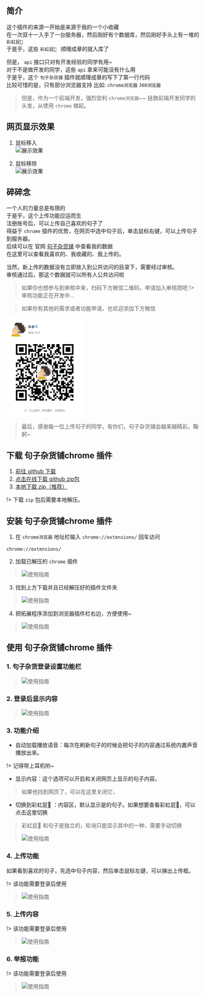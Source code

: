 
## 简介
这个插件的来源一开始是来源于我的一个小收藏  
在一次双十一入手了一台服务器，然后刚好有个数据库，然后刚好手头上有一堆的 `彩虹屁🌈 `  
于是乎，这些 `彩虹屁🌈 ` 顺理成章的就入库了  

但是， `api` 接口只对有开发经验的同学有用~  
对于不是做开发的同学，这些 `api` 拿来可能没有什么用  
于是乎，这个 `句子杂货铺` 插件就顺理成章的写下了第一行代码  
比较可惜的是，只有部分浏览器支持 比如: `chrome浏览器` `360浏览器`

> 但是，作为一个前端开发，强烈安利 `chrome浏览器`~~ 拯救前端开发同学的头发，从使用 `chrome` 做起。

## 网页显示效果

1. 鼠标移入  
![展示效果](/_media/demo.png)

2. 鼠标移除   
![展示效果](/_media/demo_d.png)


## 碎碎念
一个人的力量总是有限的  
于是乎，这个上传功能应运而生  
注册账号后，可以上传自己喜欢的句子了  
得益于 `chrome` 插件的优势，在网页中选中句子后，单击鼠标右键，可以上传句子到服务器。  
后续可以在 官网 [句子杂货铺](https://www.tinker.run/sentence) 中查看我的数据  
在这里可以查看我喜欢的、我收藏的、我上传的。  

当然，新上传的数据没有立即放入到公共访问的目录下，需要经过审核。  
审核通过后，那这个数据就可以所有人公共访问啦

> 如果你也想参与到审核中来，扫码下方微信二维码，申请加入审核团吧
!> 审核功能正在开发中...

> 如果你有其他的需求或者功能申请，也欢迎添加下方微信

<img src="./docs/_media/wx_qrcode.jpeg" width = "200" height = "260" alt="图片名称" align=center />

> 最后，感谢每一位上传句子的同学，有你们，句子杂货铺会越来越精彩。鞠躬~


## 下载 句子杂货铺chrome 插件

1. [前往 github 下载](https://github.com/natsumep/chrome-sentence-store) 
2. <a download href="https://codeload.github.com/natsumep/chrome-sentence-store/zip/refs/heads/main"> 点击在线下载 github zip包</a>
3. <a download href="http://api.tinker.run/chrome-sentence-plug.zip"> 本地下载 zip（推荐）</a> 

!> 下载 `zip` 包后需要本地解压。


## 安装 句子杂货铺chrome 插件
1. 在 `chrome浏览器` 地址栏输入 `chrome://extensions/` 回车访问 
```text
chrome://extensions/ 
```

2. 加载已解压的 `chrome` 插件  
>![使用指南](/_media/doc1.png)

3. 找到上方下载并且已经解压好的插件文件夹  
>![使用指南](/_media/doc2.png)

4. 把拓展程序添加到浏览器插件栏右边，方便使用~  
>![使用指南](/_media/doc3.png)


## 使用 句子杂货铺chrome 插件 
### 1. 句子杂货登录设置功能栏
>![使用指南](/_media/doc4.png)

### 2. 登录后显示内容  
>![使用指南](/_media/doc_me.png)

### 3. 功能介绍
- 自动加载播放语音：每次在刷新句子的时候会把句子的内容通过系统内置声音播放出来。  

!> 记得带上耳机哟~

- 显示内容：这个选项可以开启和关闭网页上显示的句子内容。 

> 如果他挡到网页了，可以在这里关闭它，

- 切换到彩虹屁🌈 ：内容区，默认显示是的句子。如果想要查看彩虹屁🌈，可以点击这里切换  

> 彩虹屁🌈 和句子是独立的，轮询只能显示其中的一种，需要手动切换

>![使用指南](/_media/doc5.png)

### 4. 上传功能
如果看到喜欢的句子，先选中句子内容，然后单击鼠标左键，可以弹出上传框。   

!> 该功能需要登录后使用

>![使用指南](/_media/doc6.png)


### 5. 上传内容
!> 该功能需要登录后使用

>![使用指南](/_media/doc7.png)

### 6. 举报功能
!> 该功能需要登录后使用

>![使用指南](/_media/doc8.png)
